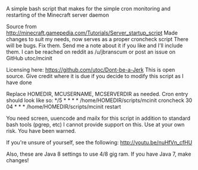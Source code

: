 A simple bash script that makes for the simple cron monitoring and restarting of the Minecraft server daemon

Source from http://minecraft.gamepedia.com/Tutorials/Server_startup_script
Made changes to suit my needs, now serves as a proper croncheck script
There will be bugs.  Fix them.  Send me a note about it if you like and
I'll include them.  I can be reached on reddit as /u/jbranscum or post an
issue on GitHub utoc/mcinit

Licensing here: https://github.com/utoc/Dont-be-a-Jerk
This is open source.  Give credit where it is due if you decide to modify
this script as I have done

Replace HOMEDIR, MCUSERNAME, MCSERVERDIR as needed.
Cron entry should look like so:
*/5 * * * * /home/HOMEDIR/scripts/mcinit croncheck
30 04 * * * /home/HOMEDIR/scripts/mcinit restart

You need screen, uuencode and mailx for this script in addition to standard bash tools (pgrep, etc)
I cannot provide support on this.  Use at your own risk.  You have been warned.

If you're unsure of yourself, see the following: http://youtu.be/nuHfVn_cfHU

Also, these are Java 8 settings to use 4/8 gig ram.  If you have Java 7, make changes!
